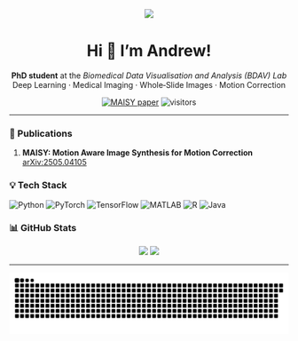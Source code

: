 <!-- Banner GIF -->
<div align="center">
  <img src="https://giphy.com/gifs/nounish-dao-nouns-noggles-Ws6T5PN7wHv3cY8xy8" width="250"/>
</div>

<h1 align="center">Hi&nbsp;👋 I’m Andrew!</h1>

<p align="center">
  <strong>PhD student</strong> at the <em>Biomedical Data Visualisation and Analysis (BDAV) Lab</em><br/>
  Deep Learning&nbsp;·&nbsp;Medical Imaging&nbsp;·&nbsp;Whole‑Slide Images&nbsp;·&nbsp;Motion Correction
</p>

<p align="center">
  <a href="https://arxiv.org/abs/2505.04105"><img alt="MAISY paper" src="https://img.shields.io/badge/MAISY%20Paper-arXiv-b31b1b"></a>
  <img alt="visitors" src="https://visitor-badge.laobi.icu/badge?page_id=azgcdrew.azgcdrew">
</p>

---

### 📝 Publications
1. **MAISY: Motion Aware Image Synthesis for Motion Correction**  
   <a href="https://arxiv.org/abs/2505.04105">arXiv:2505.04105</a>

### 💡 Tech Stack
![Python](https://img.shields.io/badge/Python-3670A0?logo=python&logoColor=white)
![PyTorch](https://img.shields.io/badge/PyTorch-ee4c2c?logo=pytorch&logoColor=white)
![TensorFlow](https://img.shields.io/badge/TensorFlow-FF6F00?logo=tensorflow&logoColor=white)
![MATLAB](https://img.shields.io/badge/MATLAB-0076A8?logo=mathworks&logoColor=white)
![R](https://img.shields.io/badge/R-276DC3?logo=r&logoColor=white)
![Java](https://img.shields.io/badge/Java-007396?logo=java&logoColor=white)

### 📊 GitHub Stats
<div align="center">
  <img src="https://github-readme-stats.vercel.app/api?username=azgcdrew&show_icons=true&include_all_commits=true&hide_title=true" height="165"/>
  <img src="https://github-readme-stats.vercel.app/api/top-langs/?username=azgcdrew&layout=compact" height="165"/>
</div>

---

<div align="center">
  <img src="https://raw.githubusercontent.com/azgcdrew/azgcdrew/output/snake.svg" alt="snake animation"/>
</div>
